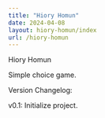 ```yaml
---
title: "Hiory Homun"
date: 2024-04-08
layout: hiory-homun/index
url: /hiory-homun
---
```


Hiory Homun

Simple choice game.



Version Changelog:

v0.1: Initialize project.
